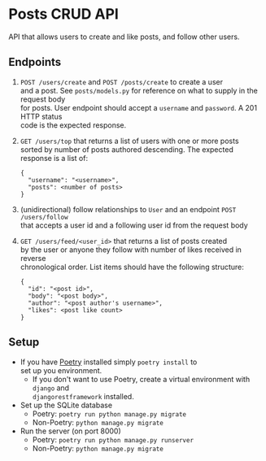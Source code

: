 # Posts CRUD API

API that allows users to create and like posts, and follow other users. 

## Endpoints
1. `POST /users/create` and `POST /posts/create` to create a user  
   and a post. See `posts/models.py` for reference on what to supply in the request body  
   for posts. User endpoint should accept a `username` and `password`. A 201 HTTP status  
   code is the expected response.
   
2. `GET /users/top` that returns a list of users with one or more posts  
   sorted by number of posts authored descending.  The expected response is a list of:
   ```
   {
     "username": "<username>",
     "posts": <number of posts>
   }
   ```
    
3. (unidirectional) follow relationships to `User` and an endpoint `POST /users/follow`  
   that accepts a user id and a following user id from the request body 

4. `GET /users/feed/<user_id>` that returns a list of posts created  
   by the user or anyone they follow with number of likes received in reverse   
   chronological order. List items should have the following structure:
   ```
   {
     "id": "<post id>",
     "body": "<post body>",
     "author": "<post author's username>",
     "likes": <post like count>
   }
   ```
   
## Setup
* If you have [Poetry](https://python-poetry.org) installed simply `poetry install` to  
  set  up you environment.  
    * If you don't want to use Poetry, create a virtual environment with `django` and   
      `djangorestframework` installed.
* Set up the SQLite database
    * Poetry: `poetry run python manage.py migrate`
    * Non-Poetry: `python manage.py migrate`
* Run the server (on port 8000)
    * Poetry: `poetry run python manage.py runserver`
    * Non-Poetry: `python manage.py migrate`
